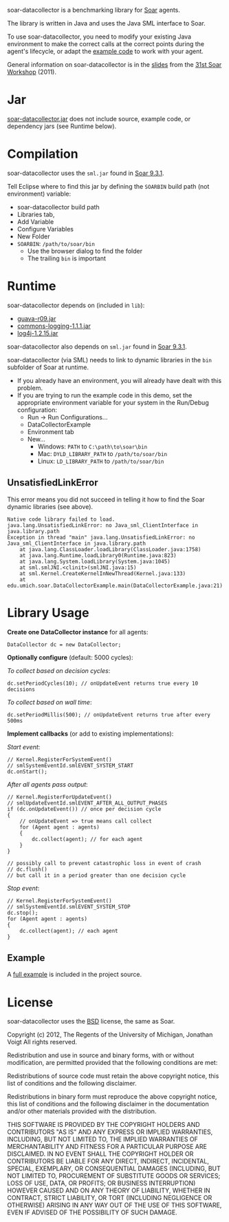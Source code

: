 soar-datacollector is a benchmarking library for [Soar](http://sitemaker.umich.edu/soar/home) agents.

The library is written in Java and uses the Java SML interface to Soar.

To use soar-datacollector, you need to modify your existing Java environment to make the correct calls at the correct points during the agent's lifecycle, or adapt the [example code](https://github.com/voigtjr/soar-datacollector/blob/master/src/main/java/edu/umich/soar/DataCollectorExample.java) to work with your agent.

General information on soar-datacollector is in the [slides](https://raw.github.com/voigtjr/soar-datacollector/master/doc/sdc-soar-workshop-31.pdf) from the [31st Soar Workshop](https://web.eecs.umich.edu/~soar/workshop/) (2011).

# Jar

[soar-datacollector.jar](https://github.com/downloads/voigtjr/soar-datacollector/sdc.jar) does not include source, example code, or dependency jars (see Runtime below).

# Compilation

soar-datacollector uses the `sml.jar` found in [Soar 9.3.1](http://soar.googlecode.com/).

Tell Eclipse where to find this jar by defining the `SOARBIN` build path (not environment) variable:

* soar-datacollector build path
* Libraries tab,
* Add Variable
* Configure Variables
* New Folder
* `SOARBIN`: `/path/to/soar/bin`
    * Use the browser dialog to find the folder
    * The trailing `bin` is important

# Runtime

soar-datacollector depends on (included in `lib`):
* [guava-r09.jar](https://github.com/voigtjr/soar-datacollector/raw/master/lib/guava-r09.jar)
* [commons-logging-1.1.1.jar](https://github.com/voigtjr/soar-datacollector/raw/master/lib/commons-logging-1.1.1.jar)
* [log4j-1.2.15.jar](https://github.com/voigtjr/soar-datacollector/raw/master/lib/log4j-1.2.15.jar)

soar-datacollector also depends on `sml.jar` found in [Soar 9.3.1](http://soar.googlecode.com/).

soar-datacollector (via SML) needs to link to dynamic libraries in the `bin` subfolder of Soar at runtime.
* If you already have an environment, you will already have dealt with this problem.
* If you are trying to run the example code in this demo, set the appropriate environment variable for your system in the Run/Debug configuration:
    * Run -> Run Configurations...
    * DataCollectorExample
    * Environment tab
    * New...
        * Windows: `PATH` to `C:\path\to\soar\bin`
        * Mac: `DYLD_LIBRARY_PATH` to `/path/to/soar/bin`
        * Linux: `LD_LIBRARY_PATH` to `/path/to/soar/bin`

## UnsatisfiedLinkError

This error means you did not succeed in telling it how to find the Soar dynamic libraries (see above).

    Native code library failed to load. 
    java.lang.UnsatisfiedLinkError: no Java_sml_ClientInterface in java.library.path
    Exception in thread "main" java.lang.UnsatisfiedLinkError: no Java_sml_ClientInterface in java.library.path
    	at java.lang.ClassLoader.loadLibrary(ClassLoader.java:1758)
    	at java.lang.Runtime.loadLibrary0(Runtime.java:823)
    	at java.lang.System.loadLibrary(System.java:1045)
    	at sml.smlJNI.<clinit>(smlJNI.java:15)
    	at sml.Kernel.CreateKernelInNewThread(Kernel.java:133)
    	at edu.umich.soar.DataCollectorExample.main(DataCollectorExample.java:21)

# Library Usage

**Create one DataCollector instance** for all agents: 

    DataCollector dc = new DataCollector;

**Optionally configure** (default: 5000 cycles):

*To collect based on decision cycles*:

    dc.setPeriodCycles(10); // onUpdateEvent returns true every 10 decisions

*To collect based on wall time*:

    dc.setPeriodMillis(500); // onUpdateEvent returns true after every 500ms

**Implement callbacks** (or add to existing implementations):

*Start event*:

    // Kernel.RegisterForSystemEvent()
    // smlSystemEventId.smlEVENT_SYSTEM_START
    dc.onStart();

*After all agents pass output*:

    // Kernel.RegisterForUpdateEvent()
    // smlUpdateEventId.smlEVENT_AFTER_ALL_OUTPUT_PHASES
    if (dc.onUpdateEvent()) // once per decision cycle
    {
        // onUpdateEvent => true means call collect
        for (Agent agent : agents)
        {
            dc.collect(agent); // for each agent
        }
    }
    
    // possibly call to prevent catastrophic loss in event of crash
    // dc.flush()
    // but call it in a period greater than one decision cycle

*Stop event*:

    // Kernel.RegisterForSystemEvent()
    // smlSystemEventId.smlEVENT_SYSTEM_STOP
    dc.stop();
    for (Agent agent : agents)
    {
        dc.collect(agent); // each agent
    }

## Example

A [full example](https://github.com/voigtjr/soar-datacollector/blob/master/src/main/java/edu/umich/soar/DataCollectorExample.java) is included in the project source.

# License

soar-datacollector uses the [BSD](http://www.opensource.org/licenses/bsd-license.php) license, the same as Soar.

Copyright (c) 2012, The Regents of the University of Michigan, Jonathan Voigt
All rights reserved.

Redistribution and use in source and binary forms, with or without modification, are permitted provided that the following conditions are met:

Redistributions of source code must retain the above copyright notice, this list of conditions and the following disclaimer.

Redistributions in binary form must reproduce the above copyright notice, this list of conditions and the following disclaimer in the documentation and/or other materials provided with the distribution.

THIS SOFTWARE IS PROVIDED BY THE COPYRIGHT HOLDERS AND CONTRIBUTORS "AS IS" AND ANY EXPRESS OR IMPLIED WARRANTIES, INCLUDING, BUT NOT LIMITED TO, THE IMPLIED WARRANTIES OF MERCHANTABILITY AND FITNESS FOR A PARTICULAR PURPOSE ARE DISCLAIMED. IN NO EVENT SHALL THE COPYRIGHT HOLDER OR CONTRIBUTORS BE LIABLE FOR ANY DIRECT, INDIRECT, INCIDENTAL, SPECIAL, EXEMPLARY, OR CONSEQUENTIAL DAMAGES (INCLUDING, BUT NOT LIMITED TO, PROCUREMENT OF SUBSTITUTE GOODS OR SERVICES; LOSS OF USE, DATA, OR PROFITS; OR BUSINESS INTERRUPTION) HOWEVER CAUSED AND ON ANY THEORY OF LIABILITY, WHETHER IN CONTRACT, STRICT LIABILITY, OR TORT (INCLUDING NEGLIGENCE OR OTHERWISE) ARISING IN ANY WAY OUT OF THE USE OF THIS SOFTWARE, EVEN IF ADVISED OF THE POSSIBILITY OF SUCH DAMAGE.
